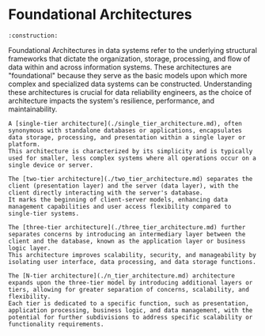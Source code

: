 # Foundational Architectures

```admonish warning title="Page under construction"
:construction:
```

Foundational Architectures in data systems refer to the underlying structural frameworks that dictate the organization, storage, processing, and flow of data within and across information systems.
These architectures are "foundational" because they serve as the basic models upon which more complex and specialized data systems can be constructed.
Understanding these architectures is crucial for data reliability engineers, as the choice of architecture impacts the system's resilience, performance, and maintainability.

```admonish tldr title="Single-Tier Architecture"
A [single-tier architecture](./single_tier_architecture.md), often synonymous with standalone databases or applications, encapsulates data storage, processing, and presentation within a single layer or platform.
This architecture is characterized by its simplicity and is typically used for smaller, less complex systems where all operations occur on a single device or server.
```

```admonish tldr title="Two-Tier Architecture"
The [two-tier architecture](./two_tier_architecture.md) separates the client (presentation layer) and the server (data layer), with the client directly interacting with the server's database.
It marks the beginning of client-server models, enhancing data management capabilities and user access flexibility compared to single-tier systems.
```

```admonish tldr title="Three-Tier Architecture"
The [three-tier architecture](./three_tier_architecture.md) further separates concerns by introducing an intermediary layer between the client and the database, known as the application layer or business logic layer.
This architecture improves scalability, security, and manageability by isolating user interface, data processing, and data storage functions.
```

```admonish tldr title="N-Tier Architecture"
The [N-tier architecture](./n_tier_architecture.md) architecture expands upon the three-tier model by introducing additional layers or tiers, allowing for greater separation of concerns, scalability, and flexibility.
Each tier is dedicated to a specific function, such as presentation, application processing, business logic, and data management, with the potential for further subdivisions to address specific scalability or functionality requirements.
```